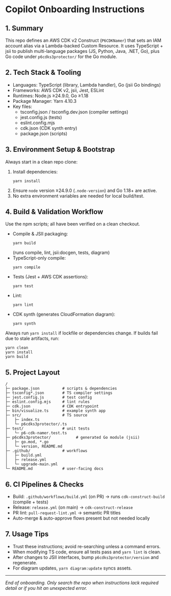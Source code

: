 # Copilot Onboarding Instructions

## 1. Summary
This repo defines an AWS CDK v2 Construct (`P6CDKNamer`) that sets an IAM account alias via a Lambda-backed Custom Resource. It uses TypeScript + jsii to publish multi-language packages (JS, Python, Java, .NET, Go), plus Go code under `p6cdks3protector/` for the Go module.

## 2. Tech Stack & Tooling
- Languages: TypeScript (library, Lambda handler), Go (jsii Go bindings)
- Frameworks: AWS CDK v2, jsii, Jest, ESLint
- Runtimes: Node.js ≥24.9.0, Go ≥1.18
- Package Manager: Yarn 4.10.3
- Key files:
  - tsconfig.json / tsconfig.dev.json (compiler settings)
  - jest.config.js (tests)
  - eslint.config.mjs
  - cdk.json (CDK synth entry)
  - package.json (scripts)

## 3. Environment Setup & Bootstrap
Always start in a clean repo clone:
1. Install dependencies:
   ```
   yarn install
   ```
2. Ensure `node` version ≥24.9.0 (`.node-version`) and Go 1.18+ are active.
3. No extra environment variables are needed for local build/test.

## 4. Build & Validation Workflow
Use the npm scripts; all have been verified on a clean checkout.
- Compile & JSII packaging:
  ```
  yarn build
  ```
  (runs compile, lint, jsii:docgen, tests, diagram)
- TypeScript-only compile:
  ```
  yarn compile
  ```
- Tests (Jest + AWS CDK assertions):
  ```
  yarn test
  ```
- Lint:
  ```
  yarn lint
  ```
- CDK synth (generates CloudFormation diagram):
  ```
  yarn synth
  ```
  
Always run `yarn install` if lockfile or dependencies change. If builds fail due to stale artifacts, run:
```
yarn clean
yarn install
yarn build
```

## 5. Project Layout
```
/
├─ package.json          # scripts & dependencies
├─ tsconfig*.json        # TS compiler settings
├─ jest.config.js        # test config
├─ eslint.config.mjs     # lint rules
├─ cdk.json              # CDK entrypoint
├─ bin/visualize.ts      # example synth app
├─ src/                  # TS source
│   ├─ index.ts
│   └─ p6cdks3protector/.ts
├─ test/                 # unit tests
│   └─ p6-cdk-namer.test.ts
├─ p6cdks3protector/           # generated Go module (jsii)
│   ├─ go.mod, *.go
│   └─ version, README.md
├─ .github/              # workflows
│   ├─ build.yml
│   ├─ release.yml
│   └─ upgrade-main.yml
└─ README.md             # user‐facing docs
```

## 6. CI Pipelines & Checks
- Build: `.github/workflows/build.yml` (on PR) → runs `cdk-construct-build` (compile + tests)
- Release: `release.yml` (on main) → `cdk-construct-release`
- PR lint: `pull-request-lint.yml` → semantic PR titles
- Auto-merge & auto-approve flows present but not needed locally

## 7. Usage Tips
- Trust these instructions; avoid re-searching unless a command errors.
- When modifying TS code, ensure all tests pass and `yarn lint` is clean.
- After changes to JSII interfaces, bump `p6cdks3protector/version` and regenerate.
- For diagram updates, `yarn diagram:update` syncs assets.

---
_End of onboarding. Only search the repo when instructions lack required detail or if you hit an unexpected error._
